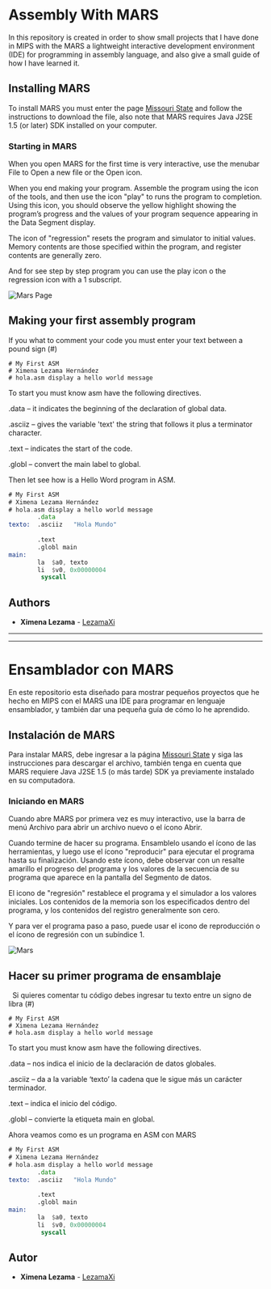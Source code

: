 # Assembly With MARS

In this repository is created in order to show small projects that I have done in MIPS with the MARS a lightweight interactive development environment (IDE) for programming in assembly language, and also give a small guide of how I have learned it.

## Installing MARS

To install MARS you must enter the page [Missouri State](http://courses.missouristate.edu/kenvollmar/mars/download.htm) and follow the instructions to download the file, also note that MARS requires Java J2SE 1.5 (or later) SDK installed on your computer. 


### Starting in MARS

When you open MARS for the first time is very interactive, use the menubar File to Open a new file or the Open icon.

When you end making your program. Assemble the program using the icon of the tools, and then use the icon "play" to runs the program to completion. Using this icon, you should observe the yellow highlight showing the program’s progress and the values of your program sequence appearing in the Data Segment display. 

The icon of "regression" resets the program and simulator to initial values. Memory contents are those specified within the program, and register contents are generally zero.

And for see step by step program you can use the play icon o the regression icon with a 1 subscript.


![Mars Page](/Users/ximenalezama/Desktop/GitHub/Assambly/1stCapture.png)



## Making your first assembly program
 
If you what to comment your code you must enter your text between a pound sign (#)
 
```
# My First ASM 
# Ximena Lezama Hernández 
# hola.asm display a hello world message

```

To start you must know asm have the following directives.

  .data – it indicates the beginning of the declaration of global data.

  .asciiz – gives the variable 'text' the string that follows it plus a terminator character.

  .text – indicates the start of the code.

  .globl – convert the main label to global.

Then let see how is a Hello Word program in ASM. 

```asm
# My First ASM 
# Ximena Lezama Hernández 
# hola.asm display a hello world message
        .data
texto:  .asciiz   "Hola Mundo"
 
        .text
        .globl main
main:
        la  $a0, texto
        li  $v0, 0x00000004
         syscall

```
## Authors

* **Ximena Lezama** - [LezamaXi](https://github.com/LezamaXi)




---
---




# Ensamblador con MARS

En este repositorio esta diseñado para mostrar pequeños proyectos que he hecho en MIPS con el MARS una IDE para programar en lenguaje ensamblador, y también dar una pequeña guía de cómo lo he aprendido.

## Instalación de MARS

Para instalar MARS, debe ingresar a la página [Missouri State](http://courses.missouristate.edu/kenvollmar/mars/download.htm) y siga las instrucciones para descargar el archivo, también tenga en cuenta que MARS requiere Java J2SE 1.5 (o más tarde) SDK ya previamente instalado en su computadora.


### Iniciando en MARS

Cuando abre MARS por primera vez es muy interactivo, use la barra de menú Archivo para abrir un archivo nuevo o el ícono Abrir.

Cuando termine de hacer su programa. Ensamblelo usando el ícono de las herramientas, y luego use el ícono "reproducir" para ejecutar el programa hasta su finalización. Usando este ícono, debe observar con un resalte amarillo el progreso del programa y los valores de la secuencia de su programa que aparece en la pantalla del Segmento de datos.

El icono de "regresión" restablece el programa y el simulador a los valores iniciales. Los contenidos de la memoria son los especificados dentro del programa, y los contenidos del registro generalmente son cero.

Y para ver el programa paso a paso, puede usar el icono de reproducción o el ícono de regresión con un subíndice 1.


![Mars](/Users/ximenalezama/Desktop/GitHub/Assambly/1stCapture.png)



## Hacer su primer programa de ensamblaje
 
Si quieres comentar tu código debes ingresar tu texto entre un signo de libra (#)
```
# My First ASM 
# Ximena Lezama Hernández 
# hola.asm display a hello world message

```

To start you must know asm have the following directives.

.data – nos indica el inicio de la declaración de datos globales.

.asciiz – da a la variable ‘texto’ la cadena que le sigue más un carácter terminador.

.text – indica el inicio del código.

.globl – convierte la etiqueta main en global.


Ahora veamos como es un programa en ASM con MARS
```asm
# My First ASM 
# Ximena Lezama Hernández 
# hola.asm display a hello world message
        .data
texto:  .asciiz   "Hola Mundo"
 
        .text
        .globl main
main:
        la  $a0, texto
        li  $v0, 0x00000004
         syscall

```
## Autor

* **Ximena Lezama**  - [LezamaXi](https://github.com/LezamaXi)
